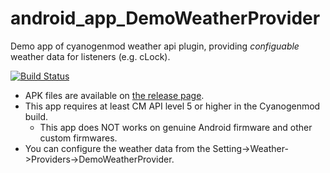# android_app_DemoWeatherProvider
Demo app of cyanogenmod weather api plugin, providing *configuable* weather data for listeners (e.g. cLock).

[![Build Status](https://travis-ci.org/cat-in-136/android_app_DemoWeatherProvider.svg?branch=master)](https://travis-ci.org/cat-in-136/android_app_DemoWeatherProvider)

 * APK files are available on [the release page](https://github.com/cat-in-136/android_app_DemoWeatherProvider/releases).
 * This app requires at least CM API level 5 or higher in the Cyanogenmod build.
   * This app does NOT works on genuine Android firmware and other custom firmwares.
 * You can configure the weather data from the Setting->Weather->Providers->DemoWeatherProvider.
